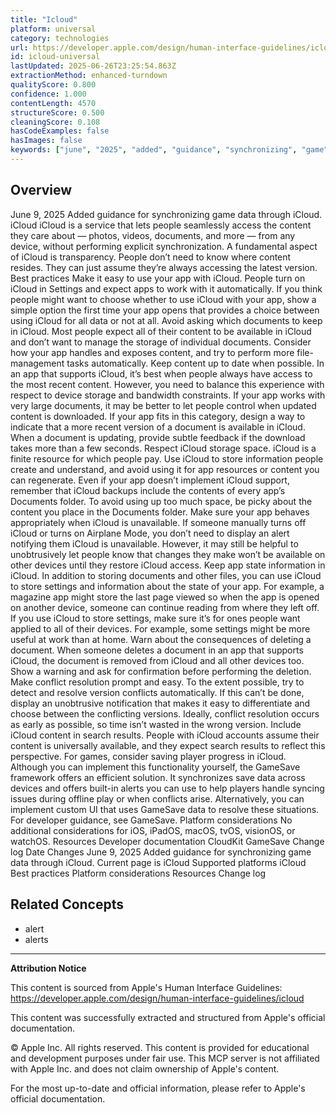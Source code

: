 ```yaml
---
title: "Icloud"
platform: universal
category: technologies
url: https://developer.apple.com/design/human-interface-guidelines/icloud
id: icloud-universal
lastUpdated: 2025-06-26T23:25:54.863Z
extractionMethod: enhanced-turndown
qualityScore: 0.800
confidence: 1.000
contentLength: 4570
structureScore: 0.500
cleaningScore: 0.108
hasCodeExamples: false
hasImages: false
keywords: ["june", "2025", "added", "guidance", "synchronizing", "game", "data", "through", "icloud", "service"]
---
```

## Overview

June 9, 2025 Added guidance for synchronizing game data through iCloud. iCloud iCloud is a service that lets people seamlessly access the content they care about — photos, videos, documents, and more — from any device, without performing explicit synchronization. A fundamental aspect of iCloud is transparency. People don’t need to know where content resides. They can just assume they’re always accessing the latest version. Best practices Make it easy to use your app with iCloud. People turn on iCloud in Settings and expect apps to work with it automatically. If you think people might want to choose whether to use iCloud with your app, show a simple option the first time your app opens that provides a choice between using iCloud for all data or not at all. Avoid asking which documents to keep in iCloud. Most people expect all of their content to be available in iCloud and don’t want to manage the storage of individual documents. Consider how your app handles and exposes content, and try to perform more file-management tasks automatically. Keep content up to date when possible. In an app that supports iCloud, it’s best when people always have access to the most recent content. However, you need to balance this experience with respect to device storage and bandwidth constraints. If your app works with very large documents, it may be better to let people control when updated content is downloaded. If your app fits in this category, design a way to indicate that a more recent version of a document is available in iCloud. When a document is updating, provide subtle feedback if the download takes more than a few seconds. Respect iCloud storage space. iCloud is a finite resource for which people pay. Use iCloud to store information people create and understand, and avoid using it for app resources or content you can regenerate. Even if your app doesn’t implement iCloud support, remember that iCloud backups include the contents of every app’s Documents folder. To avoid using up too much space, be picky about the content you place in the Documents folder. Make sure your app behaves appropriately when iCloud is unavailable. If someone manually turns off iCloud or turns on Airplane Mode, you don’t need to display an alert notifying them iCloud is unavailable. However, it may still be helpful to unobtrusively let people know that changes they make won’t be available on other devices until they restore iCloud access. Keep app state information in iCloud. In addition to storing documents and other files, you can use iCloud to store settings and information about the state of your app. For example, a magazine app might store the last page viewed so when the app is opened on another device, someone can continue reading from where they left off. If you use iCloud to store settings, make sure it’s for ones people want applied to all of their devices. For example, some settings might be more useful at work than at home. Warn about the consequences of deleting a document. When someone deletes a document in an app that supports iCloud, the document is removed from iCloud and all other devices too. Show a warning and ask for confirmation before performing the deletion. Make conflict resolution prompt and easy. To the extent possible, try to detect and resolve version conflicts automatically. If this can’t be done, display an unobtrusive notification that makes it easy to differentiate and choose between the conflicting versions. Ideally, conflict resolution occurs as early as possible, so time isn’t wasted in the wrong version. Include iCloud content in search results. People with iCloud accounts assume their content is universally available, and they expect search results to reflect this perspective. For games, consider saving player progress in iCloud. Although you can implement this functionality yourself, the GameSave framework offers an efficient solution. It synchronizes save data across devices and offers built-in alerts you can use to help players handle syncing issues during offline play or when conflicts arise. Alternatively, you can implement custom UI that uses GameSave data to resolve these situations. For developer guidance, see GameSave. Platform considerations No additional considerations for iOS, iPadOS, macOS, tvOS, visionOS, or watchOS. Resources Developer documentation CloudKit GameSave Change log Date Changes June 9, 2025 Added guidance for synchronizing game data through iCloud. Current page is iCloud Supported platforms iCloud Best practices Platform considerations Resources Change log

## Related Concepts

- alert
- alerts

---

**Attribution Notice**

This content is sourced from Apple's Human Interface Guidelines: https://developer.apple.com/design/human-interface-guidelines/icloud

This content was successfully extracted and structured from Apple's official documentation.

© Apple Inc. All rights reserved. This content is provided for educational and development purposes under fair use. This MCP server is not affiliated with Apple Inc. and does not claim ownership of Apple's content.

For the most up-to-date and official information, please refer to Apple's official documentation.

